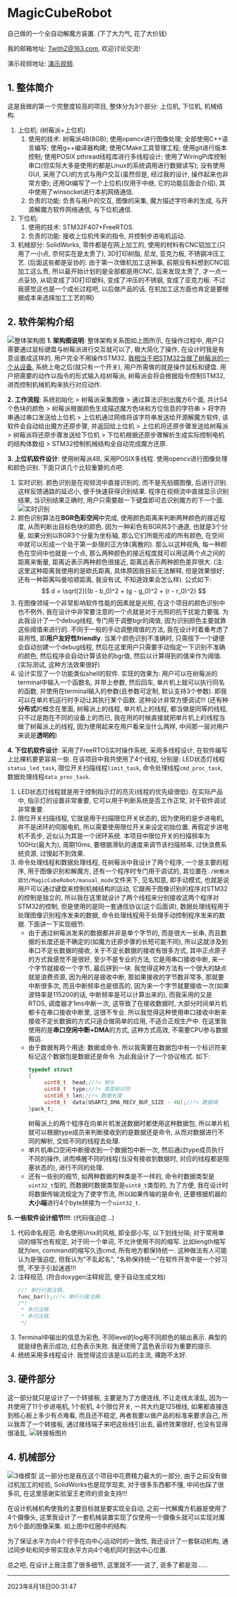 # MagicCubeRobot
自己做的一个全自动解魔方装置. (下了大力气, 花了大价钱)

我的邮箱地址: TwithZ@163.com, 欢迎讨论交流!

演示视频地址: [演示视频](https://www.bilibili.com/video/BV1zj411979p/?vd_source=939818502857687a4a334c7a40d2c98a).

## 1. 整体简介
这是我做的第一个完整度较高的项目, 整体分为3个部分: 上位机, 下位机, 机械结构.
1. 上位机: (树莓派+上位机)
   1. 使用的技术: 树莓派4B(8GB); 使用opencv进行图像处理; 全部使用C++语言编写; 使用g++编译器构建; 使用CMake工具管理工程; 使用git进行版本控制; 使用POSIX pthread线程库进行多线程设计; 使用了WiringPi库控制串口(但实际大多是使用的都是Linux的系统调用进行数据读写); 没有使用GUI, 采用了CLI的方式与用户交互(虽然但是, 经过我的设计, 操作起来也非常方便); 还用Qt编写了一个上位机(仅用于中继, 它的功能后面会介绍), 其中使用了winsocket进行本机网络通信.
   2. 负责的功能: 负责与用户的交互, 图像的采集, 魔方描述字符串的生成, 与开源解魔方软件网络通信, 与下位机通信.
2. 下位机:
   1. 使用的技术: STM32F407+FreeRTOS.
   2. 负责的功能: 接收上位机传来的指令, 并控制步进电机运动.
3. 机械部分: SolidWorks, 零件都是在网上加工的, 使用的材料有CNC铝加工(只用了一小点, 奈何实在是太贵了), 3D打印树脂, 尼龙, 亚克力板, 不锈钢冲压工艺. (后面这些都是妥协的. 由于第一次做机加工这种事, 前期没有料想到CNC铝加工这么贵, 所以最开始计划的是全部都是用CNC, 后来发现太贵了, 才一点一点妥协, 从铝变成了3D打印塑料, 变成了冲压的不锈钢, 变成了亚克力板. 不过我感觉这也是一个成长过程吧, 以后做产品的话, 在机加工这方面也肯定是要根据成本来选择加工工艺的啊)

## 2. 软件架构介绍
![整体架构图](./assets/Snipaste_2023-08-17_20-24-06.png)
**1. 架构图说明**: 整体架构关系图如上图所示, 在操作过程中, 用户只需要通过鼠标键盘与树莓派进行交互就可以了, 极大简化了操作, 在设计时我是有意设置成这样的, 用户完全不用操作STM32, <u>我相当于把STM32当做了树莓派的一个从设备.</u> 系统上电之后(就只有一个开关), 用户所需做的就是操作鼠标和键盘. 用户把需要的动作以指令的形式输入给树莓派, 树莓派会将会根据指令控制STM32, 进而控制机械机构来执行对应动作.

**2. 工作流程**: 系统初始化 > 树莓派采集图像 > 通过算法识别出魔方6个面, 共计54个色块的颜色 > 树莓派根据颜色生成描述魔方色块和方位信息的字符串 > 将字符串通过串口发送给上位机 > 上位机通过网络将该字符串发送给开源解魔方软件, 该软件会自动给出魔方还原步骤, 并返回给上位机 > 上位机将还原步骤发送给树莓派 > 树莓派将还原步骤发送给下位机 > 下位机根据还原步骤解析生成实际控制电机的结构体数组 > STM32控制机械结构全自动完成魔方还原.

**3. 上位机软件设计**: 使用树莓派4B, 采用POSIX多线程. 使用opencv进行图像处理和颜色识别. 下面只讲几个比较重要的点吧.
1. 实时识别. 颜色识别是在视频流中直接识别的, 而不是先拍摄图像, 后进行识别. 这样反馈通路的延迟小, 便于快速获得识别结果. 程序在视频流中直接显示识别结果, 当识别结果正确时, 用户只需要敲一下键盘即可去识别魔方的下一个面.
   ![实时识别](./assets/1692289024514.png)
2. 颜色识别算法在**BGR色彩空间**中完成, 使用颜色距离来判断两种颜色的接近程度, 从而判断出目标色块的颜色. 因为一种彩色有BGR共3个通道, 也就是3个分量, 如果分别以BGR3个分量为坐标轴, 那么它们所能形成的所有颜色, 在空间中就可以形成一个处于第一卦限的正方体(离散的). 那么以这种视角, 每一种颜色在空间中也就是一个点, 那么两种颜色的接近程度就可以用这两个点之间的距离来衡量, 距离近表示两种颜色很接近, 距离远表示两种颜色差异很大. (注: 这里这种距离我使用的是欧氏距离, 具体原因我目前无法解释, 但是效果很好; 还有一种距离叫曼哈顿距离, 我没有试, 不知道效果会怎么样). 公式如下:
$$
d = \sqrt[2]{(b - b_0)^2 + (g - g_0)^2 + (r - r_0)^2}
$$
3. 在图像领域一个非常影响软件性能的因素就是光照, 在这个项目的颜色识别中也不例外, 我在设计中非常要注意的一个点就是对于光照的抗干扰能力要强. 为此我设计了一个debug线程, 专门用于调整bgr的阈值, 因为识别颜色主要就靠这些阈值来进行的. 不同于一般的手动调整阈值的方法, 我在设计时着重考虑了易用性, 即**用户友好性friendly**. 当某个颜色识别不准确时, 只需按下一个键便会自动创建一个debug线程, 然后在这里用户只需要手动指定一下识别不准确的颜色, 然后程序会自动计算该处的bgr值, 然后以计算得到的值来作为阈值. (实际测试, 这种方法效果很好)
4. 设计实现了一个功能类似shell的软件. 实现的效果为: 用户可以在树莓派的terminal中输入一个函数名, 并带上参数, 然后回车, 单片机上就可以执行同名的函数, 并使用在terminal输入的参数(且参数可定制, 默认支持3个参数). 即我可以在单片机运行时手动让其执行某个函数. 这种设计非常方便调试!!! (还有种**分布式**的概念在里面, 树莓派上的线程, 单片机上的线程, 都当做是同等的线程, 只不过是跑在不同的设备上的而已, 我在用的时候直接就把单片机上的线程当做了树莓派上的线程, 因为使用起来在用户看来没什么两样, 中间那一层对用户来说是**透明的**)

**4. 下位机软件设计**: 采用了FreeRTOS实时操作系统, 采用多线程设计, 在软件编写上比裸机要更容易一些. 在该项目中我共使用了4个线程, 分别是: LED状态灯线程`status_led_task`, 限位开关扫描线程`limit_task`, 命令处理线程`cmd_proc_task`, 数据处理线程`data_proc_task`.
1. LED状态灯线程就是用于控制指示灯的亮灭(线程的优先级很低). 在实际产品中, 指示灯的设置非常重要, 它可以用于判断系统是否工作正常, 对于软件调试非常重要.
2. 限位开关扫描线程, 它就是用于扫描限位开关状态的, 因为使用的是步进电机, 并不是闭环的伺服电机, 所以需要使用限位开关来设定初始位置, 再假定步进电机不丢步, 近似认为其是一个闭环系统. 本项目中限位开关的扫描频率为100Hz(最大为), 周期10ms, 要根据滑轨的速度来调节该扫描频率, 过快浪费系统资源, 过慢起不到效果.
3. 命令处理线程和数据处理线程, 在树莓派中我设计了两个程序, 一个是主要的程序, 用于图像识别和解魔方, 还有一个程序时专门用于调试的, 其位置在`./树莓派部分/MagicCubeRobot/manual_mode`文件夹下, 见名知意, 即手动模式, 也就是说用户可以通过键盘来控制机械结构的运动, 它跟用于图像识别的程序对STM32的控制是独立的, 所以我在这里就设计了两个线程来分别接收这两个程序对STM32的控制, 但是使用的是同一套通信协议(这个后面讲), 数据处理线程用于处理图像识别程序发来的数据, 命令处理线程用于处理手动控制程序发来的数据. 下面讲一下实现细节:
   - 由于通过树莓派发来的数据都并非是单个字节的, 而是很大一长串, 而且数据的长度还是不确定的(如魔方还原步骤的长短可能不同), 所以这就涉及到串口不定长数据的接收, 关于不定长数据的接收有很多方式, 其中正点原子的方式我感觉不是很好, 至少不是专业的方法, 它是用串口接收中断, 来一个字节就接收一个字节, 最后拼到一块. 我觉得这种方法有一个很大的缺点就是浪费资源, 因为用的是接收中断, 那如果接收的字节数非常多, 那就要中断很多次, 而且中断频率也是很高的, 因为来一个字节就要接收一次(如果波特率是115200的话, 中断频率是可以计算出来的), 而我采用的又是RTOS, 调度器才1ms中断一次, 这导致了在接收数据时, 大部分时间单片机都卡在串口接收中断里, 这很不专业. 所以我觉得这种使用串口接收中断来接收不定长数据的方式只适合做简单的应用, 不适合正规生产中. 在这里我使用的是**串口空闲中断+DMA**的方式, 这种方式高效, 不需要CPU参与数据搬运.
   - 由于数据有两个用途: 数据或命令. 所以我需要在数据包中有一个标识符来标记这个数据包是数据还是命令. 为此我设计了一个协议格式. 如下:
     ```c
     typedef struct
     {
          uint8_t  head;//!< 帧头
	      uint8_t  type;//!< 类型标识符
	      uint16_t len;//!< 数据长度
	      uint8_t  data[USART2_DMA_RECV_BUF_SIZE - 4U];//!< 数据域
     }pack_t;
     ```
     树莓派上的两个程序在向单片机发送数据时都使用这种数据包, 所以单片机就可以根据type成员来判断接收到的是数据还是命令, 从而对数据进行不同的解析, 交给不同的线程去处理.
   - 单片机串口空闲中断接收到一个数据包中断一次, 然后通过type成员执行不同的操作, 进而唤醒不同的线程(当没有接收到数据时, 对应的线程都是阻塞状态的), 进行不同的处理.
   - 还有一些别的细节, 如两种数据的种类是不一样的, 命令时数据类型是`uint32_t`型的, 而数据时数据类型是`uint8_t`类型的, 为了方便, 我在设计时将数据传输流规定为了使字节流, 所以如果传输的是命令, 还要根据机器的**大小端**进行4个byte拼接为一个`uint32_t`.

**5. 一些软件设计细节!!!**: (代码强迫症...)
1. 代码命名规范. 命名使用Unix的风格, 即全部小写, 以下划线分隔; 对于常用单词的缩写也有规定, 对于同一个单词, 不允许使用不同的缩写. 比如length缩写就为len, command的缩写久违cmd, 所有地方都保持统一. 这种做法有人可能认为是强迫症, 但我认为"不乱起名", "名称保持统一"在软件开发中是一个好习惯, 不至于引起迷惑!!!
2. 注释规范. (符合doxygen注释规范, 便于自动生成文档)
   ```c
   //! 单行行首注释.
   func_bar();//!< 单行行尾注释.
   /*!
    * 多行注释.
    * 多行注释.
    */
3. Terminal中输出的信息为彩色, 不同level的log用不同颜色的输出表示. 典型的就是绿色表示成功, 红色表示失败. 我还使用了蓝色表示较为重要的提示.
4. 统统采用多线程设计. 我觉得这应该是以后的主流, 裸跑不太好.


## 3. 硬件部分
这一部分就只是设计了一个转接板, 主要是为了方便连线, 不让走线太凌乱, 因为一共使用了11个步进电机, 1个舵机, 4个限位开关, 一共大约是125根线, 如果都直接连到核心板上多少有点难看, 而且还不稳定, 再者我要以做产品的标准来要求自己, 所以我弄了一个转接板, 通过接线端子来吧这些线引出去, 最终效果很好, 也没有显得很凌乱.
![转接板图片](./assets/1692288660302.jpg)

## 4. 机械部分
![3维模型](./assets/1692289251094.jpg)
这一部分也是我在这个项目中花费精力最大的一部分, 由于之前没有做过机加工的经验, SolidWorks也是现学现卖, 对于很多东西都不懂, 中间也踩了很多坑, 在这里感谢实验室王老师的资金支持!!!

在设计机械机构使我的主要目标就是要实现全自动, 之前一代解魔方机器是使用了4个摄像头, 这里我设计了一套机械装置实现了仅使用一个摄像头就可以实现对魔方6个面的图像采集. 如上图中红圈中的结构.

为了保证水平方向4个拧手在向中心运动时的一致性, 我还设计了一套联动机构, 通过同步轮和同步带实现水平方向4个电机同时到达中心位置.

总之吧, 在设计上我注意了很多细节, 这里就不一一说了, 说多了都是泪......

---

2023年8月18日00:31:47